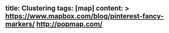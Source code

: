 title: Clustering
tags: [map]
content: >
    https://www.mapbox.com/blog/pinterest-fancy-markers/
    http://popmap.com/
---

